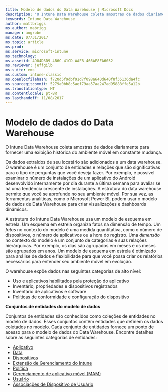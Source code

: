```yaml
---
title: Modelo de dados do Data Warehouse | Microsoft Docs
description: "O Intune Data Warehouse coleta amostras de dados diariamente para fornecer uma exibição histórica do ambiente móvel em constante mudança."
keywords: Intune Data Warehouse
author: mattbriggs
ms.author: mabrigg
manager: angrobe
ms.date: 07/31/2017
ms.topic: article
ms.prod: 
ms.service: microsoft-intune
ms.technology: 
ms.assetid: 4D04D3D9-4B6C-41CD-AAF8-466AF8FA6032
ms.reviewer: jeffgilb
ms.suite: ems
ms.custom: intune-classic
ms.openlocfilehash: f720d5f9dbf91d7f098a640d640f8f35136da4fc
ms.sourcegitcommit: 5279a0bb8c5aef79aa57aa247ad95888ffe5a12b
ms.translationtype: HT
ms.contentlocale: pt-BR
ms.lasthandoff: 11/08/2017
---
```

# <a name="data-warehouse-data-model"></a>Modelo de dados do Data Warehouse

O Intune Data Warehouse coleta amostras de dados diariamente para fornecer uma exibição histórica do ambiente móvel em constante mudança.

Os dados extraídos de seu locatário são adicionados a um data warehouse. O warehouse é um conjunto de entidades e relações que são significativas para o tipo de perguntas que você deseja fazer. Por exemplo, é possível examinar o número de instalações de um aplicativo do Android desenvolvido internamente por dia durante a última semana para avaliar se há uma tendência crescente de instalações. A estrutura do data warehouse permite que você se aprofunde no seu ambiente móvel. Por sua vez, as ferramentas analíticas, como o Microsoft Power BI, podem usar o modelo de dados de Data Warehouse para criar visualizações e dashboards dinâmicos.

A estrutura do Intune Data Warehouse usa um modelo de esquema em estrela. Um esquema em estrela organiza fatos na dimensão de tempo. Um *fatos* no contexto do modelo é uma medida quantitativa, como o número de dispositivos, o número de aplicativos ou a hora do registro. Uma *dimensão* no contexto do modelo é um conjunto de categorias e suas relações hierárquicas. Por exemplo, os dias são agrupados em meses e os meses são agrupados em anos. Um modelo de esquema em estrela é otimizado para análise de dados e flexibilidade para que você possa criar os relatórios necessários para entender seu ambiente móvel em evolução.

O warehouse expõe dados nas seguintes categorias de alto nível:
  -  Uso e aplicativos habilitados pela proteção do aplicativo
  -  Inventário, propriedades e dispositivos registrados
  -  Inventário de aplicativos e software
  -  Políticas de conformidade e configuração do dispositivo

**Conjuntos de entidades do modelo de dados**

Conjuntos de entidades são conhecidos como coleções de entidades no modelo de dados. Esses conjuntos contêm entidades que definem os dados coletados no modelo. Cada conjunto de entidades fornece um ponto de acesso para o modelo de dados do Data Warehouse. Encontre detalhes sobre as seguintes categorias de entidades:

  -  [Aplicativo](reports-ref-application.md)
  -  [Data](reports-ref-date.md)
  -  [Dispositivos](reports-ref-devices.md)
  -  [Extensão de Gerenciamento do Intune](reports-ref-intunemanagementextension.md)
  -  [Política](reports-ref-policy.md)
  -  [Gerenciamento de aplicativo móvel (MAM)](reports-ref-mobile-app-management.md)
  -  [Usuário](reports-ref-user.md)
  -  [Associações de Dispositivo de Usuário](reports-ref-user-device.md)